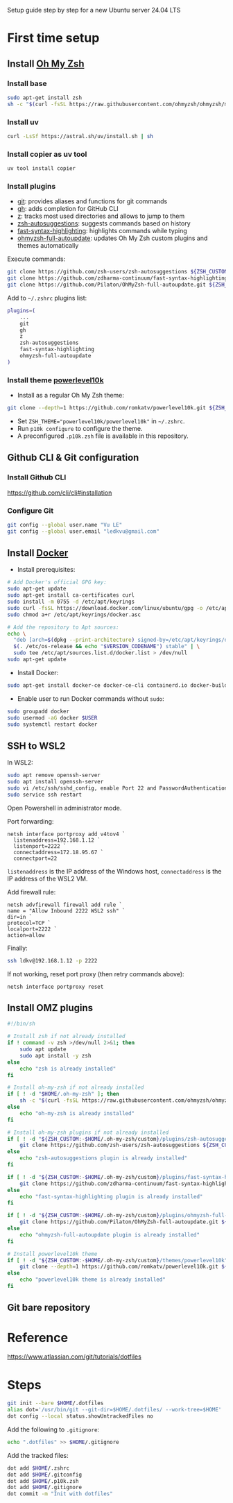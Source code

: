 Setup guide step by step for a new Ubuntu server 24.04 LTS

# First time setup

## Install [Oh My Zsh](https://ohmyz.sh/)

### Install base

```bash
sudo apt-get install zsh
sh -c "$(curl -fsSL https://raw.githubusercontent.com/ohmyzsh/ohmyzsh/master/tools/install.sh)"
```

### Install uv

```bash
curl -LsSf https://astral.sh/uv/install.sh | sh
```

### Install copier as uv tool

```bash
uv tool install copier
```

### Install plugins

- [git](https://github.com/ohmyzsh/ohmyzsh/tree/master/plugins/git): provides aliases and functions for git commands
- [gh](https://github.com/ohmyzsh/ohmyzsh/tree/master/plugins/gh): adds completion for GitHub CLI
- [z](https://github.com/ohmyzsh/ohmyzsh/tree/master/plugins/z): tracks most used directories and allows to jump to them
- [zsh-autosuggestions](https://github.com/zsh-users/zsh-autosuggestions/): suggests commands based on history
- [fast-syntax-highlighting](https://github.com/zdharma-continuum/fast-syntax-highlighting): highlights commands while typing
- [ohmyzsh-full-autoupdate](https://github.com/Pilaton/OhMyZsh-full-autoupdate): updates Oh My Zsh custom plugins and themes automatically

Execute commands:

```bash
git clone https://github.com/zsh-users/zsh-autosuggestions ${ZSH_CUSTOM:-~/.oh-my-zsh/custom}/plugins/zsh-autosuggestions
git clone https://github.com/zdharma-continuum/fast-syntax-highlighting.git ${ZSH_CUSTOM:-$HOME/.oh-my-zsh/custom}/plugins/fast-syntax-highlighting
git clone https://github.com/Pilaton/OhMyZsh-full-autoupdate.git ${ZSH_CUSTOM:-~/.oh-my-zsh/custom}/plugins/ohmyzsh-full-autoupdate
```

Add to `~/.zshrc` plugins list:

```bash
plugins=(
    ...
    git
    gh
    z
    zsh-autosuggestions
    fast-syntax-highlighting
    ohmyzsh-full-autoupdate
)

```

### Install theme [powerlevel10k](https://github.com/romkatv/powerlevel10k)

- Install as a regular Oh My Zsh theme:

```bash
git clone --depth=1 https://github.com/romkatv/powerlevel10k.git ${ZSH_CUSTOM:-$HOME/.oh-my-zsh/custom}/themes/powerlevel10k
```

- Set `ZSH_THEME="powerlevel10k/powerlevel10k"` in `~/.zshrc`.
- Run `p10k configure` to configure the theme.
- A preconfigured `.p10k.zsh` file is available in this repository.

## Github CLI & Git configuration

### Install Github CLI

https://github.com/cli/cli#installation

### Configure Git

```bash
git config --global user.name "Vu LE"
git config --global user.email "ledkvu@gmail.com"
```

## Install [Docker](https://docs.docker.com/engine/install/ubuntu/)

- Install prerequisites:

```bash
# Add Docker's official GPG key:
sudo apt-get update
sudo apt-get install ca-certificates curl
sudo install -m 0755 -d /etc/apt/keyrings
sudo curl -fsSL https://download.docker.com/linux/ubuntu/gpg -o /etc/apt/keyrings/docker.asc
sudo chmod a+r /etc/apt/keyrings/docker.asc

# Add the repository to Apt sources:
echo \
  "deb [arch=$(dpkg --print-architecture) signed-by=/etc/apt/keyrings/docker.asc] https://download.docker.com/linux/ubuntu \
  $(. /etc/os-release && echo "$VERSION_CODENAME") stable" | \
  sudo tee /etc/apt/sources.list.d/docker.list > /dev/null
sudo apt-get update
```

- Install Docker:

```bash
sudo apt-get install docker-ce docker-ce-cli containerd.io docker-buildx-plugin docker-compose-plugin
```

- Enable user to run Docker commands without `sudo`:

```bash
sudo groupadd docker
sudo usermod -aG docker $USER
sudo systemctl restart docker
```

## SSH to WSL2

<!-- https://medium.com/@wuzhenquan/windows-and-wsl-2-setup-for-ssh-remote-access-013955b2f421 -->

<!-- Use tailscale instead!!! https://tailscale.com/ -->

In WSL2:

```bash
sudo apt remove openssh-server
sudo apt install openssh-server
sudo vi /etc/ssh/sshd_config, enable Port 22 and PasswordAuthentication yes
sudo service ssh restart
```

Open Powershell in administrator mode.

Port forwarding:

```shell
netsh interface portproxy add v4tov4 `
  listenaddress=192.168.1.12 `
  listenport=2222 `
  connectaddress=172.18.95.67 `
  connectport=22
```

`listenaddress` is the IP address of the Windows host, `connectaddress` is the IP address of the WSL2 VM.

Add firewall rule:

```shell
netsh advfirewall firewall add rule `
name = "Allow Inbound 2222 WSL2 ssh" `
dir=in `
protocol=TCP `
localport=2222 `
action=allow
```

Finally:

```bash
ssh ldkv@192.168.1.12 -p 2222
```

If not working, reset port proxy (then retry commands above):

```shell
netsh interface portproxy reset
```

## Install OMZ plugins

```bash
#!/bin/sh

# Install zsh if not already installed
if ! command -v zsh >/dev/null 2>&1; then
    sudo apt update
    sudo apt install -y zsh
else
    echo "zsh is already installed"
fi

# Install oh-my-zsh if not already installed
if [ ! -d "$HOME/.oh-my-zsh" ]; then
    sh -c "$(curl -fsSL https://raw.githubusercontent.com/ohmyzsh/ohmyzsh/master/tools/install.sh)"
else
    echo "oh-my-zsh is already installed"
fi

# Install oh-my-zsh plugins if not already installed
if [ ! -d "${ZSH_CUSTOM:-$HOME/.oh-my-zsh/custom}/plugins/zsh-autosuggestions" ]; then
    git clone https://github.com/zsh-users/zsh-autosuggestions ${ZSH_CUSTOM:-$HOME/.oh-my-zsh/custom}/plugins/zsh-autosuggestions
else
    echo "zsh-autosuggestions plugin is already installed"
fi

if [ ! -d "${ZSH_CUSTOM:-$HOME/.oh-my-zsh/custom}/plugins/fast-syntax-highlighting" ]; then
    git clone https://github.com/zdharma-continuum/fast-syntax-highlighting.git ${ZSH_CUSTOM:-$HOME/.oh-my-zsh/custom}/plugins/fast-syntax-highlighting
else
    echo "fast-syntax-highlighting plugin is already installed"
fi

if [ ! -d "${ZSH_CUSTOM:-$HOME/.oh-my-zsh/custom}/plugins/ohmyzsh-full-autoupdate" ]; then
    git clone https://github.com/Pilaton/OhMyZsh-full-autoupdate.git ${ZSH_CUSTOM:-$HOME/.oh-my-zsh/custom}/plugins/ohmyzsh-full-autoupdate
else
    echo "ohmyzsh-full-autoupdate plugin is already installed"
fi

# Install powerlevel10k theme
if [ ! -d "${ZSH_CUSTOM:-$HOME/.oh-my-zsh/custom}/themes/powerlevel10k" ]; then
    git clone --depth=1 https://github.com/romkatv/powerlevel10k.git ${ZSH_CUSTOM:-$HOME/.oh-my-zsh/custom}/themes/powerlevel10k
else
    echo "powerlevel10k theme is already installed"
fi
```

## Git bare repository

# Reference

https://www.atlassian.com/git/tutorials/dotfiles

# Steps

```bash
git init --bare $HOME/.dotfiles
alias dot='/usr/bin/git --git-dir=$HOME/.dotfiles/ --work-tree=$HOME'
dot config --local status.showUntrackedFiles no
```

Add the following to `.gitignore`:

```bash
echo ".dotfiles" >> $HOME/.gitignore
```

Add the tracked files:

```bash
dot add $HOME/.zshrc
dot add $HOME/.gitconfig
dot add $HOME/.p10k.zsh
dot add $HOME/.gitignore
dot commit -m "Init with dotfiles"
```

